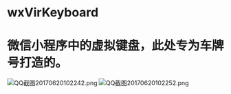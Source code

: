 # wxVirKeyboard
# 微信小程序中的虚拟键盘，此处专为车牌号打造的。
![QQ截图20170620102242.png](https://ooo.0o0.ooo/2017/06/20/59488713970f5.png)
![QQ截图20170620102252.png](https://ooo.0o0.ooo/2017/06/20/59488713b9f4b.png)